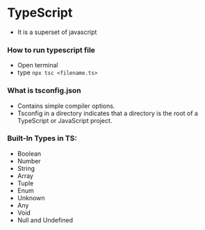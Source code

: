 # TypeScript
- It is a superset of javascript

### How to run typescript file
- Open terminal
- type `npx tsc <filename.ts>`

### What is tsconfig.json
- Contains simple compiler options.
- Tsconfig in a directory indicates that a directory is the root of a TypeScript or JavaScript project.

### Built-In Types in TS:
- Boolean
- Number
- String
- Array
- Tuple
- Enum
- Unknown
- Any
- Void
- Null and Undefined

